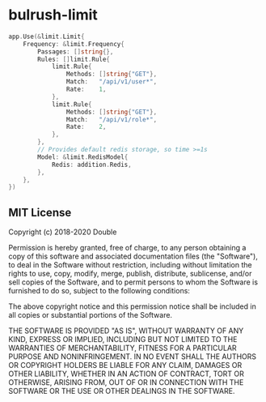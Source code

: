 # bulrush-limit
```go
app.Use(&limit.Limit{
    Frequency: &limit.Frequency{
        Passages: []string{},
        Rules: []limit.Rule{
            limit.Rule{
                Methods: []string{"GET"},
                Match:   "/api/v1/user*",
                Rate:    1,
            },
            limit.Rule{
                Methods: []string{"GET"},
                Match:   "/api/v1/role*",
                Rate:    2,
            },
        },
        // Provides default redis storage, so time >=1s
        Model: &limit.RedisModel{
            Redis: addition.Redis,
        },
    },
})
```
## MIT License

Copyright (c) 2018-2020 Double

Permission is hereby granted, free of charge, to any person obtaining a copy
of this software and associated documentation files (the "Software"), to deal
in the Software without restriction, including without limitation the rights
to use, copy, modify, merge, publish, distribute, sublicense, and/or sell
copies of the Software, and to permit persons to whom the Software is
furnished to do so, subject to the following conditions:

The above copyright notice and this permission notice shall be included in all
copies or substantial portions of the Software.

THE SOFTWARE IS PROVIDED "AS IS", WITHOUT WARRANTY OF ANY KIND, EXPRESS OR
IMPLIED, INCLUDING BUT NOT LIMITED TO THE WARRANTIES OF MERCHANTABILITY,
FITNESS FOR A PARTICULAR PURPOSE AND NONINFRINGEMENT. IN NO EVENT SHALL THE
AUTHORS OR COPYRIGHT HOLDERS BE LIABLE FOR ANY CLAIM, DAMAGES OR OTHER
LIABILITY, WHETHER IN AN ACTION OF CONTRACT, TORT OR OTHERWISE, ARISING FROM,
OUT OF OR IN CONNECTION WITH THE SOFTWARE OR THE USE OR OTHER DEALINGS IN THE
SOFTWARE.